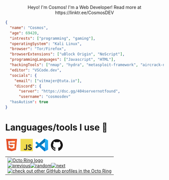 <p align="center">
Heyo! I'm Cosmos!
I'm a Web Developer!
Read more at https://linktr.ee/CosmosDEV
</p>

```json
{
  "name": "Cosmos",
  "age": 69420,
  "intrests": ["programming", "gaming"],
  "operatingSystem": "Kali Linux",
  "browser": "Tor/Firefox",
  "browserExtensions": ["uBlock Origin", "NoScript"],
  "programmingLanguages": ["Javascript", "HTML"],
  "hackingTools": ["nmap", "hydra", "metasploit-framework", "aircrack-ng", "john", "burpsuite", "wpscan", "traceroute", "hashcat"],
  "editor": "VSCode.dev",
  "socials": {
    "email": ["vitmajer@tuta.io"],
    "discord": {
      "server": "https://dsc.gg/404servernotfound",
      "username": "cosmosdev"
  "hasAutism": true
}
```
# Languages/tools I use 🧩
<div>
  <img src="https://raw.githubusercontent.com/devicons/devicon/master/icons/html5/html5-original.svg" title="HTML" alt="HTML" width="40" height="40"/>&nbsp;
  <img src="https://raw.githubusercontent.com/devicons/devicon/1119b9f84c0290e0f0b38982099a2bd027a48bf1/icons/javascript/javascript-original.svg" title="JavaScript" alt="JavaScript" width="40" height="40"/>&nbsp;
  <img src="https://raw.githubusercontent.com/devicons/devicon/1119b9f84c0290e0f0b38982099a2bd027a48bf1/icons/vscode/vscode-original.svg" title="VS Code" alt="VS Code" width="40" height="40"/>&nbsp;
  <img src="https://raw.githubusercontent.com/devicons/devicon/1119b9f84c0290e0f0b38982099a2bd027a48bf1/icons/github/github-original.svg" title="GitHub" alt="GitHub" width="40" height="40"/>&nbsp;
</div>

<table><tbody><tr><td><a href="https://octo-ring.com/"><img src="https://octo-ring.com/static/img/widget/top.png" width="99%" alt="Octo Ring logo" align="top"></a><br><a href="https://octo-ring.com/p/CosmosTheDEV/prev"><img src="https://octo-ring.com/static/img/widget/prev.png" width="33%" alt="previous" align="top" title="previous profile"></a><a href="https://octo-ring.com/p/CosmosTheDEV/random"><img src="https://octo-ring.com/static/img/widget/random.png" width="33%" alt="random" align="top" title="random profile"></a><a href="https://octo-ring.com/p/CosmosTheDEV/next"><img src="https://octo-ring.com/static/img/widget/next.png" width="33%" alt="next" align="top" title="next profile"></a><br><a href="https://octo-ring.com/"><img src="https://octo-ring.com/static/img/widget/bottom.png" width="99%" alt="check out other GitHub profiles in the Octo Ring" align="top"></a></td></tr></tbody></table>
